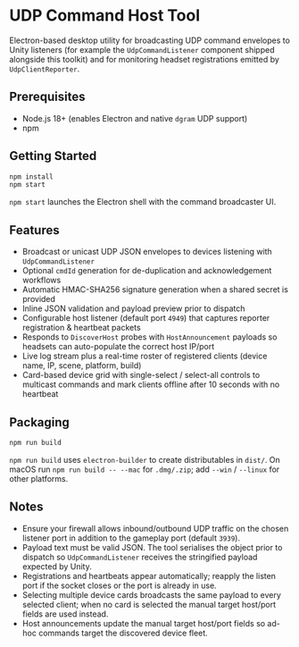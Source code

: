 # UDP Command Host Tool

Electron-based desktop utility for broadcasting UDP command envelopes to Unity listeners (for example the `UdpCommandListener` component shipped alongside this toolkit) and for monitoring headset registrations emitted by `UdpClientReporter`.

## Prerequisites

- Node.js 18+ (enables Electron and native `dgram` UDP support)
- npm

## Getting Started

```bash
npm install
npm start
```

`npm start` launches the Electron shell with the command broadcaster UI.

## Features

- Broadcast or unicast UDP JSON envelopes to devices listening with `UdpCommandListener`
- Optional `cmdId` generation for de-duplication and acknowledgement workflows
- Automatic HMAC-SHA256 signature generation when a shared secret is provided
- Inline JSON validation and payload preview prior to dispatch
- Configurable host listener (default port `4949`) that captures reporter registration & heartbeat packets
- Responds to `DiscoverHost` probes with `HostAnnouncement` payloads so headsets can auto-populate the correct host IP/port
- Live log stream plus a real-time roster of registered clients (device name, IP, scene, platform, build)
- Card-based device grid with single-select / select-all controls to multicast commands and mark clients offline after 10 seconds with no heartbeat

## Packaging

```bash
npm run build
```

`npm run build` uses `electron-builder` to create distributables in `dist/`. On macOS run `npm run build -- --mac` for `.dmg/.zip`; add `--win` / `--linux` for other platforms.

## Notes

- Ensure your firewall allows inbound/outbound UDP traffic on the chosen listener port in addition to the gameplay port (default `3939`).
- Payload text must be valid JSON. The tool serialises the object prior to dispatch so `UdpCommandListener` receives the stringified payload expected by Unity.
- Registrations and heartbeats appear automatically; reapply the listen port if the socket closes or the port is already in use.
- Selecting multiple device cards broadcasts the same payload to every selected client; when no card is selected the manual target host/port fields are used instead.
- Host announcements update the manual target host/port fields so ad-hoc commands target the discovered device fleet.
